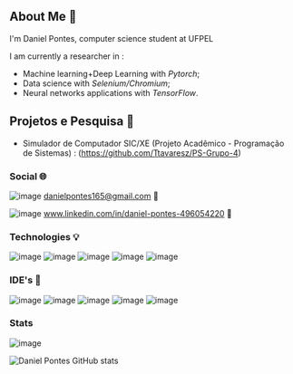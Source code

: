 ## About Me 👋
I'm Daniel Pontes, computer science student at UFPEL

I am currently a researcher in :
* Machine learning+Deep Learning with _Pytorch_; 
* Data science with _Selenium/Chromium_;
* Neural networks applications with _TensorFlow_.

## Projetos e Pesquisa 🚀

* Simulador de Computador SIC/XE (Projeto Acadêmico - Programação de Sistemas) :  (https://github.com/Ttavaresz/PS-Grupo-4)



### Social 🌐
![image](https://img.shields.io/badge/Gmail-D14836?style=for-the-badge&logo=gmail&logoColor=white)
danielpontes165@gmail.com 🔗

![image](https://img.shields.io/badge/LinkedIn-0077B5?style=for-the-badge&logo=linkedin&logoColor=white)
www.linkedin.com/in/daniel-pontes-496054220 🔗

### Technologies 💡

![image](https://img.shields.io/badge/Python-3776AB?style=for-the-badge&logo=python&logoColor=white)
![image](https://img.shields.io/badge/C-00599C?style=for-the-badge&logo=c&logoColor=white)
![image](https://img.shields.io/badge/Java-ED8B00?style=for-the-badge&logo=openjdk&logoColor=white)
![image](https://img.shields.io/badge/TensorFlow-FF6F00?style=for-the-badge&logo=tensorflow&logoColor=white)
![image](https://img.shields.io/badge/MySQL-005C84?style=for-the-badge&logo=mysql&logoColor=white)

### IDE's 🤖

![image](https://img.shields.io/badge/Eclipse-2C2255?style=for-the-badge&logo=eclipse&logoColor=white)
![image](https://img.shields.io/badge/PyCharm-000000.svg?&style=for-the-badge&logo=PyCharm&logoColor=white)
![image](https://img.shields.io/badge/replit-667881?style=for-the-badge&logo=replit&logoColor=white)
![image](https://img.shields.io/badge/Visual_Studio_Code-0078D4?style=for-the-badge&logo=visual%20studio%20code&logoColor=white)
![image](https://img.shields.io/badge/Visual_Studio-5C2D91?style=for-the-badge&logo=visual%20studio&logoColor=white)

### Stats

![image](https://www.codewars.com/users/DanielPonttes/badges/large)

![Daniel Pontes GitHub stats](https://github-readme-stats.vercel.app/api?username=DanielPonttes&show_icons=true&theme=dracula)

